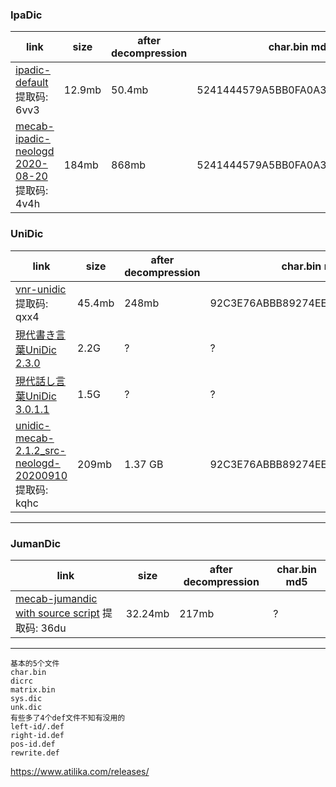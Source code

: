 ### IpaDic

| link | size | after decompression | char.bin md5 |
| ---- | ---- | ------------------- | ------------ |
| [ipadic-default](https://pan.baidu.com/s/1n0LGyOXobMJSE-40WvZ7gA) 提取码: 6vv3 | 12.9mb | 50.4mb | 5241444579A5BB0FA0A33F00F24A29BC |
| [mecab-ipadic-neologd 2020-08-20](https://pan.baidu.com/s/1ZAOkQzxWzNRY8El-rudHDw) 提取码: 4v4h | 184mb | 868mb | 5241444579A5BB0FA0A33F00F24A29BC |

### UniDic

| link | size | after decompression | char.bin md5 |
| ---- | ---- | ------------------- | ------------ |
| [vnr-unidic](https://pan.baidu.com/s/16z-IZLhp2hSv6YB6YPMD4A) 提取码: qxx4 | 45.4mb | 248mb | 92C3E76ABBB89274EE95A9B8698E691E |
| [現代書き言葉UniDic 2.3.0](https://unidic.ninjal.ac.jp/unidic_archive/cwj/2.3.0/unidic-cwj-2.3.0.zip) | 2.2G | ? | ? |
| [現代話し言葉UniDic 3.0.1.1](https://unidic.ninjal.ac.jp/unidic_archive/csj/3.0.1.1/unidic-csj-3.0.1.1.zip) | 1.5G | ? | ? |
| [unidic-mecab-2.1.2_src-neologd-20200910](https://pan.baidu.com/s/1EXsQnWEiST6VbHohyvLLKQ) 提取码: kqhc | 209mb | 1.37 GB | 92C3E76ABBB89274EE95A9B8698E691E |

---

### JumanDic

| link | size | after decompression | char.bin md5 |
| ---- | ---- | ------------------- | ------------ |
| [mecab-jumandic with source script](https://pan.baidu.com/s/1dEO3u8n04boineo_oyLwhg) 提取码: 36du | 32.24mb | 217mb | ? |

---

```
基本的5个文件
char.bin
dicrc
matrix.bin
sys.dic
unk.dic
有些多了4个def文件不知有没用的
left-id/.def
right-id.def
pos-id.def
rewrite.def
```

https://www.atilika.com/releases/
